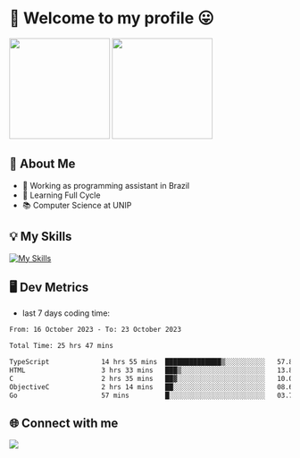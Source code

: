 # 🎉 Welcome to my profile 😛

<div>
  <img height="180em" src="https://github-readme-stats.vercel.app/api?username=VinicciusSantos&show_icons=true&icon_color=fff&include_all_commits=true&count_private=true&bg_color=30,000,000&title_color=fff&text_color=fff"/>
  <img height="180em" src="https://github-readme-stats.vercel.app/api/top-langs/?username=VinicciusSantos&langs_count=8&layout=compact&include_all_commits=true&count_private=true&bg_color=30,000,000&title_color=fff&text_color=fff"/>
</div>

## 📖 About Me
- 🔭 Working as programming assistant in Brazil
- 🌱 Learning Full Cycle
- 📚 Computer Science at UNIP

## 💡 My Skills

[![My Skills](https://skills.thijs.gg/icons?i=angular,react,styledcomponents,jest,html,css,sass,bootstrap,ts,js,go,nodejs,express,nestjs,git,c,py,postgres,mysql,sqlite,docker,graphql)](https://github.com/VinicciusSantos)

## 🖥️ Dev Metrics

- last 7 days coding time:

<!--START_SECTION:waka-->

```txt
From: 16 October 2023 - To: 23 October 2023

Total Time: 25 hrs 47 mins

TypeScript             14 hrs 55 mins  ██████████████▒░░░░░░░░░░   57.86 %
HTML                   3 hrs 33 mins   ███▒░░░░░░░░░░░░░░░░░░░░░   13.81 %
C                      2 hrs 35 mins   ██▓░░░░░░░░░░░░░░░░░░░░░░   10.04 %
ObjectiveC             2 hrs 14 mins   ██░░░░░░░░░░░░░░░░░░░░░░░   08.66 %
Go                     57 mins         █░░░░░░░░░░░░░░░░░░░░░░░░   03.72 %
```

<!--END_SECTION:waka-->

## 🌐 Connect with me

<a href="https://www.linkedin.com/in/vinicius-guedes-b817aa223/"><img src="https://img.shields.io/badge/LinkedIn-0077B5?style=for-the-badge&logo=linkedin&logoColor=white"/></a>

